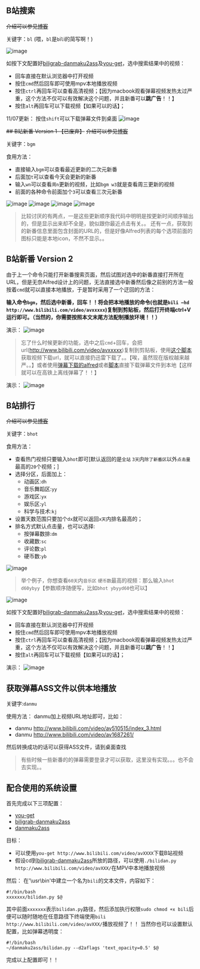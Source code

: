 ## B站搜索
~~介绍可以参见[博客](http://www.kylen314.com/archives/6670)~~

关键字：`bl` (喂，`bl`是`b`i`l`i的简写啊！)

![image](https://github.com/Vespa314/BilibiliAlfredWorkFlows/raw/master/img/bl1.png)

如按下文配置好[biligrab-danmaku2ass](https://github.com/m13253/biligrab-danmaku2ass)及[you-get](https://github.com/soimort/you-get)，选中搜索结果中的视频：
* 回车直接在默认浏览器中打开视频
* 按住`cmd`然后回车即可使用mpv本地播放视频
* 按住`ctrl`再回车可以查看高清视频；【因为macbook观看弹幕视频发热太过严重，这个方法不仅可以有效解决这个问题，并且新番可以**跳广告**！！】
* 按住`alt`再回车可以下载视频【如果可以的话】；

11/07更新：
按住`shift`可以下载弹幕文件到桌面
![image](https://github.com/Vespa314/BilibiliAlfredWorkFlows/raw/master/img/bl2.gif)


~~## B站新番 Version 1 【已废弃】~~
~~介绍可以参见[博客](http://www.kylen314.com/archives/6670)~~

关键字：`bgm`

食用方法：
* 直接输入`bgm`可以查看最近更新的二次元新番
* 后面加`t`可以查看今天会更新的新番
* 输入`wn`可以查看`周n`更新的视频，比如`bgm w3`就是查看周三更新的视频
* 前面的各种命令前面加个`3`可以查看三次元新番

![image](https://github.com/Vespa314/BilibiliAlfredWorkFlows/raw/master/img/bgm1.png)
![image](https://github.com/Vespa314/BilibiliAlfredWorkFlows/raw/master/img/bgm2.png)
![image](https://github.com/Vespa314/BilibiliAlfredWorkFlows/raw/master/img/bgm3.png)
![image](https://github.com/Vespa314/BilibiliAlfredWorkFlows/raw/master/img/bgm4.png)

> 比较讨厌的有两点，一是这些更新顺序我代码中明明是按更新时间顺序输出的，但是显示出来却不全是，貌似跟你最近点击有关。。
>还有一点，获取到的新番信息里面包含封面的URL的，但是好像Alfred列表的每个选项前面的图标只能是本地icon，不然不显示。。
 
## B站新番 Version 2
由于上一个命令只能打开新番搜索页面，然后试图对选中的新番直接打开所在URL，但是无奈Alfred设计上的问题，无法直接选中新番然后像之前别的方法一般按着`cmd`就可以直接本地播放，于是暂时采用了一个迂回的方法：

**输入命令`bgm`，然后选中新番，回车！！将会把本地播放的命令(也就是`bili —hd http://www.bilibili.com/video/avxxxxx`)复制到剪贴板，然后打开终端ctrl+V运行即可。（当然的，你需要按照本文末尾方法配制播放环境！！）**

演示：
![image](https://github.com/Vespa314/BilibiliAlfredWorkFlows/raw/master/img/bgm5.gif)

> 忘了什么时候更新的功能，选中之后`cmd`+回车，会把url(http://www.bilibili.com/video/avxxxxx)复制到剪贴板，使用[这个脚本](https://github.com/Vespa314/bilibili-api/tree/master/GetVedioUrl)获取视频下载url，就可以直接扔迅雷下载了。。【唉，虽然现在版权越来越严。。】或者使用[弹幕下载的alfred](https://github.com/Vespa314/BilibiliAlfredWorkFlows/tree/master/GetAssFromBilibili)或者[脚本](https://github.com/Vespa314/bilibili-api/tree/master/GetDanmuAss)直接下载弹幕文件到本地【这样就可以在高铁上离线弹幕了！！】

演示：
![image](https://github.com/Vespa314/BilibiliAlfredWorkFlows/raw/master/img/bgm6.gif)


## B站排行
~~介绍可以参见[博客](http://www.kylen314.com/archives/6670)~~

关键字：`bhot`

食用方法：
* 查看热门视频只要输入`bhot`即可[默认返回的是`全站`   `3天`内`除了新番区`以外`点击量`最高的`20`个视频；]
* 选择分区，后面加上：
	*  动画区:`dh`
	* 音乐舞蹈区:`yy`
	* 游戏区:`yx`
	* 娱乐区:`yl`
	* 科学与技术:`kj`
* 设置天数范围只要加个`dx`就可以返回`x天`内排名最高的；
* 排名方式默认点击量，也可以选择:
	* 按弹幕数排:`dm`
	* 收藏数:`sc`
	* 评论数:`pl`
	* 硬币数:`yb`

![image](https://github.com/Vespa314/BilibiliAlfredWorkFlows/raw/master/img/bhot1.png)

> 举个例子，你想查看`60天`内`音乐区` `硬币数`最高的视频：那么输入`bhot d60ybyy`【参数顺序随便写，比如`bhot ybyyd60`也可以】

![image](https://github.com/Vespa314/BilibiliAlfredWorkFlows/raw/master/img/bhot2.png)

如按下文配置好[biligrab-danmaku2ass](https://github.com/m13253/biligrab-danmaku2ass)及[you-get](https://github.com/soimort/you-get)，选中搜索结果中的视频：
* 回车直接在默认浏览器中打开视频
* 按住`cmd`然后回车即可使用mpv本地播放视频
* 按住`ctrl`再回车可以查看高清视频；【因为macbook观看弹幕视频发热太过严重，这个方法不仅可以有效解决这个问题，并且新番可以**跳广告**！！】
* 按住`alt`再回车可以下载视频【如果可以的话】；

演示：
![image](https://github.com/Vespa314/BilibiliAlfredWorkFlows/raw/master/img/bhot3.gif)

## 获取弹幕ASS文件以供本地播放
关键字:`danmu`

使用方法：
danmu加上视频URL地址即可，比如：
* danmu http://www.bilibili.com/video/av510515/index_3.html
* danmu http://www.bilibili.com/video/av1687261/

然后转换成功的话可以获得ASS文件，请到桌面查找

> 有些时候一些新番的的弹幕需要登录才可以获取，这里没有实现。。。也不会去实现。。


## 配合使用的系统设置
首先完成以下三项配置：
* [you-get](https://github.com/soimort/you-get)
* [biligrab-danmaku2ass](https://github.com/m13253/biligrab-danmaku2ass)
* [danmaku2ass](https://github.com/m13253/danmaku2ass)

目标：
* 可以使用`you-get http://www.bilibili.com/video/avXXXX`下载B站视频
* 假设cd到[biligrab-danmaku2ass](https://github.com/m13253/biligrab-danmaku2ass)所放的路径，可以使用`./bilidan.py http://www.bilibili.com/video/avXXX/`在MPV中本地播放视频

然后：
在'\usr\bin'中建立一个名为`bili`的文本文件，内容如下：
```
#!/bin/bash
xxxxxxx/bilidan.py $@
```
其中前面`xxxxxxx`表示`bilidan.py`路径，然后添加执行权限`sudo chmod +x bili`后便可以随时随地在任意路径下终端使用`bili http://www.bilibili.com/video/avXXX/`播放视频了！！
当然你也可以设置默认配置，比如弹幕透明度：
```
#!/bin/bash
~/danmaku2ass/bilidan.py --d2aflags 'text_opacity=0.5' $@
```
完成以上配置即可！！